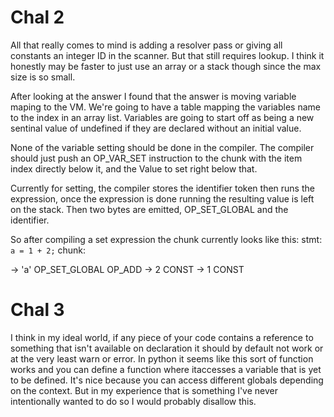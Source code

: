 # Chal 2

All that really comes to mind is adding a resolver pass or giving all constants
an integer ID in the scanner. But that still requires lookup. I think it
honestly may be faster to just use an array or a stack though since the max
size is so small.

After looking at the answer I found that the answer is moving variable maping
to the VM. We're going to have a table mapping the variables name to the index
in an array list. Variables are going to start off as being a new sentinal
value of undefined if they are declared without an initial value.

None of the variable setting should be done in the compiler. The compiler
should just push an OP_VAR_SET instruction to the chunk with the item index
directly below it, and the Value to set right below that.

Currently for setting, the compiler stores the identifier token then runs the expression,
once the expression is done running the resulting value is left on the stack. 
Then two bytes are emitted, OP_SET_GLOBAL and the identifier.

So after compiling a set expression the chunk currently looks like this:
stmt: `a = 1 + 2;`
chunk:

-> 'a'
OP_SET_GLOBAL
OP_ADD
-> 2
CONST
-> 1
CONST

# Chal 3

I think in my ideal world, if any piece of your code contains a reference to
something that isn't available on declaration it should by default not work or
at the very least warn or error. In python it seems like this sort of function
works and you can define a function where itaccesses a variable that is yet to
be defined. It's nice because you can access different globals depending on the
context. But in my experience that is something I've never intentionally wanted
to do so I would probably disallow this.
